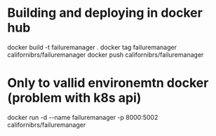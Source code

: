 # Building and deploying in docker hub
docker build -t failuremanager .
docker tag failuremanager californibrs/failuremanager
docker push californibrs/failuremanager


# Only to vallid environemtn docker (problem with k8s api)
docker run -d --name failuremanager -p 8000:5002 californibrs/failuremanager